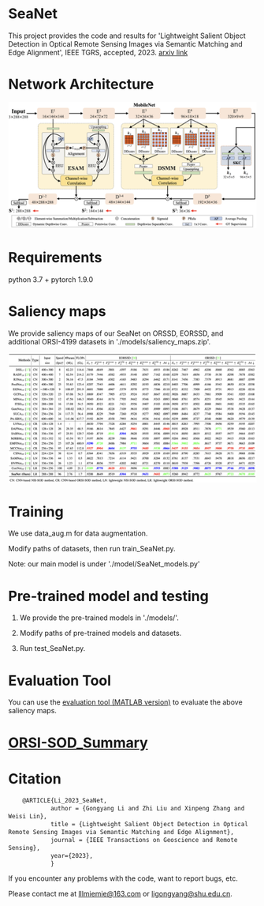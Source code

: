 # SeaNet
This project provides the code and results for 'Lightweight Salient Object Detection in Optical Remote Sensing Images via Semantic Matching and Edge Alignment', IEEE TGRS, accepted, 2023. [arxiv link](https://arxiv.org/abs/2301.02778)

# Network Architecture
   <div align=center>
   <img src="https://github.com/MathLee/SeaNet/blob/main/image/SeaNet.png">
   </div>
   
   
# Requirements
   python 3.7 + pytorch 1.9.0


# Saliency maps
   We provide saliency maps of our SeaNet on ORSSD, EORSSD, and additional ORSI-4199 datasets in './models/saliency_maps.zip'.
      
   ![Image](https://github.com/MathLee/SeaNet/blob/main/image/table.png)
   
   
# Training
   We use data_aug.m for data augmentation. 
   
   Modify paths of datasets, then run train_SeaNet.py.

Note: our main model is under './model/SeaNet_models.py'



# Pre-trained model and testing
1. We provide the pre-trained models in './models/'.

2. Modify paths of pre-trained models and datasets.

3. Run test_SeaNet.py.

   
# Evaluation Tool
   You can use the [evaluation tool (MATLAB version)](https://github.com/MathLee/MatlabEvaluationTools) to evaluate the above saliency maps.


# [ORSI-SOD_Summary](https://github.com/MathLee/ORSI-SOD_Summary)
   
# Citation
        @ARTICLE{Li_2023_SeaNet,
                author = {Gongyang Li and Zhi Liu and Xinpeng Zhang and Weisi Lin},
                title = {Lightweight Salient Object Detection in Optical Remote Sensing Images via Semantic Matching and Edge Alignment},
                journal = {IEEE Transactions on Geoscience and Remote Sensing},
                year={2023},
                }
                
                
If you encounter any problems with the code, want to report bugs, etc.

Please contact me at lllmiemie@163.com or ligongyang@shu.edu.cn.
